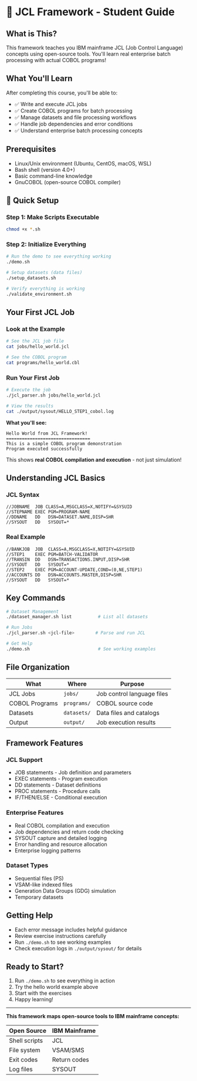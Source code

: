 # 🚀 JCL Framework - Student Guide

## What is This?
This framework teaches you IBM mainframe JCL (Job Control Language) concepts using open-source tools. You'll learn real enterprise batch processing with actual COBOL programs!

## What You'll Learn
After completing this course, you'll be able to:
- ✅ Write and execute JCL jobs
- ✅ Create COBOL programs for batch processing  
- ✅ Manage datasets and file processing workflows
- ✅ Handle job dependencies and error conditions
- ✅ Understand enterprise batch processing concepts

## Prerequisites
- Linux/Unix environment (Ubuntu, CentOS, macOS, WSL)
- Bash shell (version 4.0+)
- Basic command-line knowledge
- GnuCOBOL (open-source COBOL compiler)


## 🚀 Quick Setup

### Step 1: Make Scripts Executable
```bash
chmod +x *.sh
```

### Step 2: Initialize Everything
```bash
# Run the demo to see everything working
./demo.sh

# Setup datasets (data files)
./setup_datasets.sh 

# Verify everything is working
./validate_environment.sh
```

## Your First JCL Job

### Look at the Example
```bash
# See the JCL job file
cat jobs/hello_world.jcl

# See the COBOL program
cat programs/hello_world.cbl
```

### Run Your First Job
```bash
# Execute the job
./jcl_parser.sh jobs/hello_world.jcl

# View the results
cat ./output/sysout/HELLO_STEP1_cobol.log
```

**What you'll see:**
```
Hello World from JCL Framework!
================================
This is a simple COBOL program demonstration
Program executed successfully
```

This shows **real COBOL compilation and execution** - not just simulation!

## Understanding JCL Basics

### JCL Syntax
```jcl
//JOBNAME  JOB CLASS=A,MSGCLASS=X,NOTIFY=&SYSUID
//STEPNAME EXEC PGM=PROGRAM-NAME
//DDNAME   DD   DSN=DATASET.NAME,DISP=SHR
//SYSOUT   DD   SYSOUT=*
```

### Real Example
```jcl
//BANKJOB  JOB  CLASS=A,MSGCLASS=X,NOTIFY=&SYSUID
//STEP1    EXEC PGM=BATCH-VALIDATOR
//TRANSIN  DD   DSN=TRANSACTIONS.INPUT,DISP=SHR
//SYSOUT   DD   SYSOUT=*
//STEP2    EXEC PGM=ACCOUNT-UPDATE,COND=(0,NE,STEP1)
//ACCOUNTS DD   DSN=ACCOUNTS.MASTER,DISP=SHR
//SYSOUT   DD   SYSOUT=*
```

## Key Commands

```bash
# Dataset Management
./dataset_manager.sh list          # List all datasets

# Run Jobs
./jcl_parser.sh <jcl-file>        # Parse and run JCL

# Get Help
./demo.sh                          # See working examples
```

## File Organization

| What | Where | Purpose |
|------|-------|---------|
| JCL Jobs | `jobs/` | Job control language files |
| COBOL Programs | `programs/` | COBOL source code |
| Datasets | `datasets/` | Data files and catalogs |
| Output | `output/` | Job execution results |

## Framework Features

### JCL Support
- JOB statements - Job definition and parameters
- EXEC statements - Program execution  
- DD statements - Dataset definitions
- PROC statements - Procedure calls
- IF/THEN/ELSE - Conditional execution

### Enterprise Features
- Real COBOL compilation and execution
- Job dependencies and return code checking
- SYSOUT capture and detailed logging
- Error handling and resource allocation
- Enterprise logging patterns

### Dataset Types
- Sequential files (PS)
- VSAM-like indexed files
- Generation Data Groups (GDG) simulation
- Temporary datasets

## Getting Help

- Each error message includes helpful guidance
- Review exercise instructions carefully
- Run `./demo.sh` to see working examples
- Check execution logs in `./output/sysout/` for details

## Ready to Start?

1. Run `./demo.sh` to see everything in action
2. Try the hello world example above
3. Start with the exercises
4. Happy learning!

---

**This framework maps open-source tools to IBM mainframe concepts:**

| Open Source | IBM Mainframe |
|-------------|---------------|
| Shell scripts | JCL |
| File system | VSAM/SMS |
| Exit codes | Return codes |
| Log files | SYSOUT |